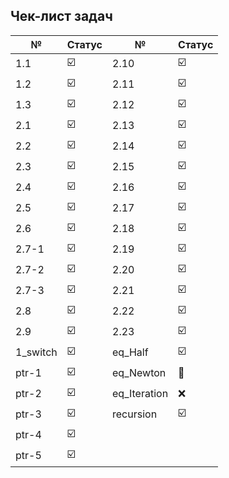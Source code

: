 ## Чек-лист задач️
|№       |Статус|№       |Статус|
|-       |-     |-       |-     |
|1.1     |☑️|    2.10    |☑️    |
|1.2     |☑️|    2.11    |☑️    |
|1.3     |☑️|    2.12    |☑️    |
|2.1     |☑️|    2.13    |☑️    |
|2.2     |☑️|    2.14    |☑️    |
|2.3     |☑️|    2.15    |☑️    |
|2.4     |☑️|    2.16    |☑️    |
|2.5     |☑️|    2.17    |☑️    |
|2.6     |☑️|    2.18    |☑️    |
|2.7-1   |☑️|    2.19    |☑️    |
|2.7-2   |☑️|    2.20    |☑️    |
|2.7-3   |☑️|    2.21    |☑️    |
|2.8     |☑️|    2.22    |☑️    |
|2.9     |☑️|    2.23    |☑️    |
|1_switch|☑️|    eq_Half |☑️    |
|ptr-1   |☑️|  eq_Newton |🚧    |
|ptr-2   |☑️|eq_Iteration|❌    |
|ptr-3   |☑️| recursion  |☑️    |
|ptr-4   |☑️|            |      |
|ptr-5   |☑️|            |      |
